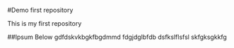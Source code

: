 #Demo first repository

This is my first repository



##Ipsum Below
gdfdskvkbgkfbgdmmd
fdgjdglbfdb
dsfkslflsfsl
skfgksgkkfg